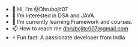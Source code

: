 - 👋 Hi, I’m @Dhrubojit07
- 👀 I’m interested in DSA and JAVA
- 🌱 I’m currently learning Framework and courses.
- 📫 How to reach me dhrubojitc007@gmail.com
- ⚡ Fun fact: A passionate developer from India

<!---
Dhrubojit07/Dhrubojit07 is a ✨ special ✨ repository because its `README.md` (this file) appears on your GitHub profile.
You can click the Preview link to take a look at your changes.
--->
